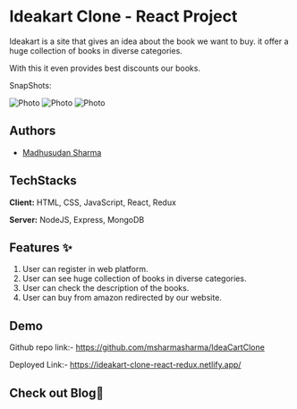 # Ideakart Clone - React Project

Ideakart is a site that gives an idea about the book we want to buy. it offer a huge collection of books in diverse categories.

With this it even provides best discounts our books.

SnapShots:

![Photo](https://github.com/roshanarikar/IdeaCartClone/blob/main/cloneIdeaCart/my-app/src/components/Readme%20data/snap1.png?raw=true)
![Photo](https://github.com/roshanarikar/IdeaCartClone/blob/main/cloneIdeaCart/my-app/src/components/Readme%20data/snap2.png?raw=true)
![Photo](https://github.com/roshanarikar/IdeaCartClone/blob/main/cloneIdeaCart/my-app/src/components/Readme%20data/snap4.png?raw=true)



## Authors

- [Madhusudan Sharma](https://github.com/msharmasharma)


## TechStacks

**Client:** HTML, CSS, JavaScript, React, Redux

**Server:** NodeJS, Express, MongoDB

## Features ✨

1. User can register in web platform.
2. User can see huge collection of books in diverse categories.
3. User can check the description of the books.
4. User can buy from amazon redirected by our website.


## Demo

Github repo link:-  https://github.com/msharmasharma/IdeaCartClone

Deployed Link:-  https://ideakart-clone-react-redux.netlify.app/

## Check out Blog🎥

